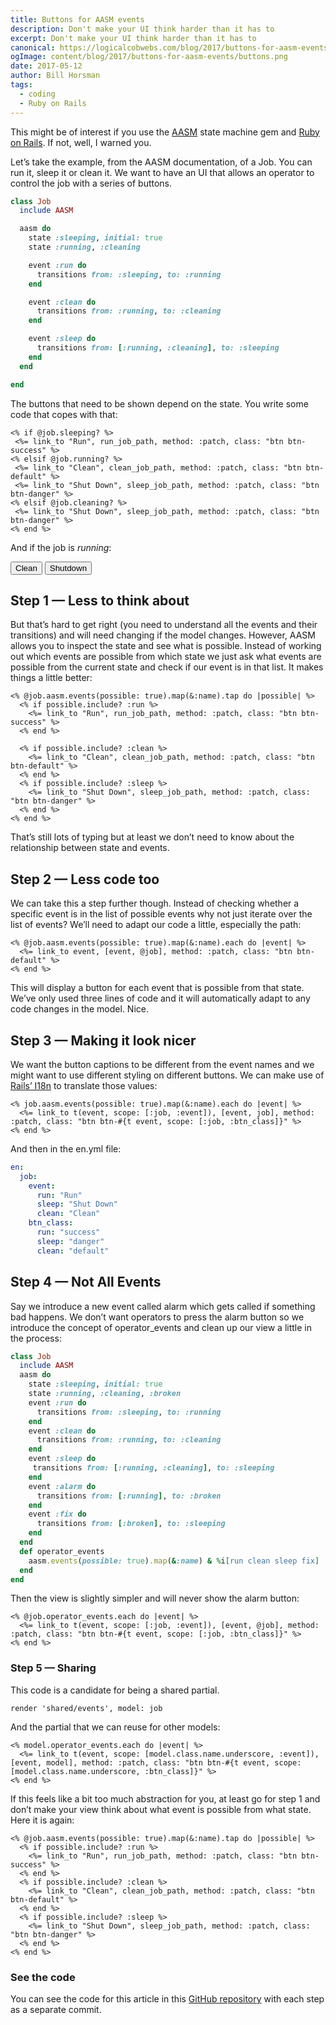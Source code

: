 ```yaml
---
title: Buttons for AASM events
description: Don't make your UI think harder than it has to
excerpt: Don't make your UI think harder than it has to
canonical: https://logicalcobwebs.com/blog/2017/buttons-for-aasm-events/
ogImage: content/blog/2017/buttons-for-aasm-events/buttons.png
date: 2017-05-12
author: Bill Horsman
tags:
  - coding
  - Ruby on Rails
---
```


This might be of interest if you use the [AASM](https://github.com/aasm/aasm) state machine gem and [Ruby on Rails](http://rubyonrails.org/). If not, well, I warned you.

Let’s take the example, from the AASM documentation, of a Job. You can run it, sleep it or clean it. We want to have an UI that allows an operator to control the job with a series of buttons.

```rb
class Job
  include AASM

  aasm do
    state :sleeping, initial: true
    state :running, :cleaning

    event :run do
      transitions from: :sleeping, to: :running
    end

    event :clean do
      transitions from: :running, to: :cleaning
    end

    event :sleep do
      transitions from: [:running, :cleaning], to: :sleeping
    end
  end

end
```

The buttons that need to be shown depend on the state. You write some code that copes with that:

```erb
<% if @job.sleeping? %>
 <%= link_to "Run", run_job_path, method: :patch, class: "btn btn-success" %>
<% elsif @job.running? %>
 <%= link_to "Clean", clean_job_path, method: :patch, class: "btn btn-default" %>
 <%= link_to "Shut Down", sleep_job_path, method: :patch, class: "btn btn-danger" %>
<% elsif @job.cleaning? %>
 <%= link_to "Shut Down", sleep_job_path, method: :patch, class: "btn btn-danger" %>
<% end %>
```

And if the job is <em>running</em>:

<div class="btns">
  <button type="button" class="btn">Clean</button>
  <button type="button" class="btn btn-danger">Shutdown</button>
</div>


## Step 1 — Less to think about

But that’s hard to get right (you need to understand all the events and their transitions) and will need changing if the model changes. However, AASM allows you to inspect the state and see what is possible. Instead of working out which events are possible from which state we just ask what events are possible from the current state and check if our event is in that list. It makes things a little better:

```erb
<% @job.aasm.events(possible: true).map(&:name).tap do |possible| %>
  <% if possible.include? :run %>
    <%= link_to "Run", run_job_path, method: :patch, class: "btn btn-success" %>
  <% end %>

  <% if possible.include? :clean %>
    <%= link_to "Clean", clean_job_path, method: :patch, class: "btn btn-default" %>
  <% end %>
  <% if possible.include? :sleep %>
    <%= link_to "Shut Down", sleep_job_path, method: :patch, class: "btn btn-danger" %>
  <% end %>
<% end %>
```

That’s still lots of typing but at least we don’t need to know about the relationship between state and events.

## Step 2 — Less code too

We can take this a step further though. Instead of checking whether a specific event is in the list of possible events why not just iterate over the list of events? We’ll need to adapt our code a little, especially the path:

```erb
<% @job.aasm.events(possible: true).map(&:name).each do |event| %>
  <%= link_to event, [event, @job], method: :patch, class: "btn btn-default" %>
<% end %>
```

This will display a button for each event that is possible from that state. We’ve only used three lines of code and it will automatically adapt to any code changes in the model. Nice.

## Step 3 — Making it look nicer

We want the button captions to be different from the event names and we might want to use different styling on different buttons. We can make use of [Rails’ I18n](http://guides.rubyonrails.org/i18n.html) to translate those values:

```erb
<% job.aasm.events(possible: true).map(&:name).each do |event| %>
  <%= link_to t(event, scope: [:job, :event]), [event, job], method: :patch, class: "btn btn-#{t event, scope: [:job, :btn_class]}" %>
<% end %>
```

And then in the en.yml file:

```yml
en:
  job:
    event:
      run: "Run"
      sleep: "Shut Down"
      clean: "Clean"
    btn_class:
      run: "success"
      sleep: "danger"
      clean: "default"
```

## Step 4 — Not All Events

Say we introduce a new event called alarm which gets called if something bad happens. We don’t want operators to press the alarm button so we introduce the concept of operator_events and clean up our view a little in the process:

```rb
class Job
  include AASM
  aasm do
    state :sleeping, initial: true
    state :running, :cleaning, :broken
    event :run do
      transitions from: :sleeping, to: :running
    end
    event :clean do
      transitions from: :running, to: :cleaning
    end
    event :sleep do
     transitions from: [:running, :cleaning], to: :sleeping
    end
    event :alarm do
      transitions from: [:running], to: :broken
    end
    event :fix do
      transitions from: [:broken], to: :sleeping
    end
  end
  def operator_events
    aasm.events(possible: true).map(&:name) & %i[run clean sleep fix]
  end
end
```

Then the view is slightly simpler and will never show the alarm button:

```erb
<% @job.operator_events.each do |event| %>
  <%= link_to t(event, scope: [:job, :event]), [event, @job], method: :patch, class: "btn btn-#{t event, scope: [:job, :btn_class]}" %>
<% end %>
```

### Step 5 — Sharing

This code is a candidate for being a shared partial.

```erb
render 'shared/events', model: job
```

And the partial that we can reuse for other models:

```erb
<% model.operator_events.each do |event| %>
  <%= link_to t(event, scope: [model.class.name.underscore, :event]), [event, model], method: :patch, class: "btn btn-#{t event, scope: [model.class.name.underscore, :btn_class]}" %>
<% end %>
```

If this feels like a bit too much abstraction for you, at least go for step 1 and don’t make your view think about what event is possible from what state. Here it is again:

```erb
<% @job.aasm.events(possible: true).map(&:name).tap do |possible| %>
  <% if possible.include? :run %>
    <%= link_to "Run", run_job_path, method: :patch, class: "btn btn-success" %>
  <% end %>
  <% if possible.include? :clean %>
    <%= link_to "Clean", clean_job_path, method: :patch, class: "btn btn-default" %>
  <% end %>
  <% if possible.include? :sleep %>
    <%= link_to "Shut Down", sleep_job_path, method: :patch, class: "btn btn-danger" %>
  <% end %>
<% end %>
```

### See the code

You can see the code for this article in this [GitHub repository](https://github.com/billhorsman/aasm_btns) with each step as a separate commit.
